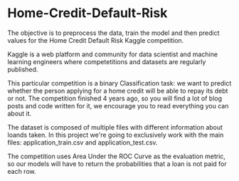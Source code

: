 # Home-Credit-Default-Risk
The objective is to preprocess the data, train the model and then predict values for the Home Credit Default Risk Kaggle competition.

Kaggle is a web platform and community for data scientist and machine learning engineers where competetitions and datasets are regularly published.

This particular competition is a binary Classification task: we want to predict whether the person applying for a home credit will be able to repay its debt or not. The competition finished 4 years ago, so you will find a lot of blog posts and code written for it, we encourage you to read everything you can about it.

The dataset is composed of multiple files with different information about loands taken. In this project we're going to exclusively work with the main files: application_train.csv and application_test.csv.

The competition uses Area Under the ROC Curve as the evaluation metric, so our models will have to return the probabilities that a loan is not paid for each row.
